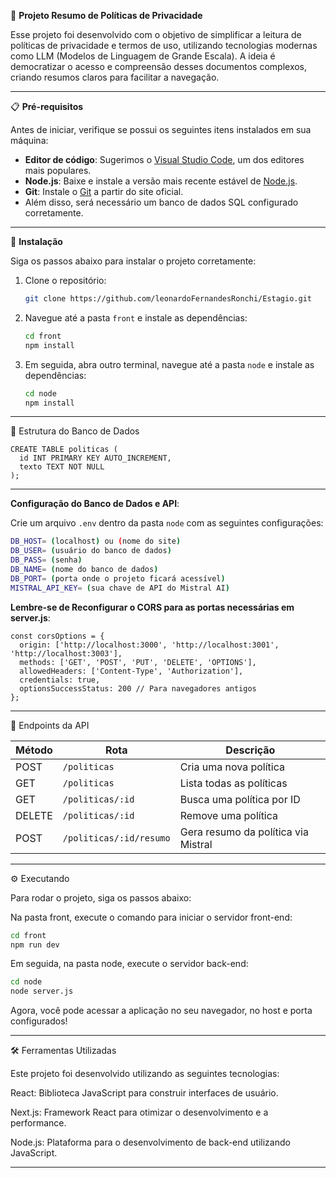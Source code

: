 🚀 **Projeto Resumo de Políticas de Privacidade**

Esse projeto foi desenvolvido com o objetivo de simplificar a leitura de políticas de privacidade e termos de uso, utilizando tecnologias modernas como LLM (Modelos de Linguagem de Grande Escala). A ideia é democratizar o acesso e compreensão desses documentos complexos, criando resumos claros para facilitar a navegação.

---

📋 **Pré-requisitos**

Antes de iniciar, verifique se possui os seguintes itens instalados em sua máquina:

- **Editor de código**: Sugerimos o [Visual Studio Code](https://code.visualstudio.com/), um dos editores mais populares.
- **Node.js**: Baixe e instale a versão mais recente estável de [Node.js](https://nodejs.org/).
- **Git**: Instale o [Git](https://git-scm.com/) a partir do site oficial.
- Além disso, será necessário um banco de dados SQL configurado corretamente.

---

🔧 **Instalação**

Siga os passos abaixo para instalar o projeto corretamente:

1. Clone o repositório:
    ```bash
    git clone https://github.com/leonardoFernandesRonchi/Estagio.git
    ```

2. Navegue até a pasta `front` e instale as dependências:
    ```bash
    cd front
    npm install
    ```

3. Em seguida, abra outro terminal, navegue até a pasta `node` e instale as dependências:
    ```bash
    cd node
    npm install
    ```

---

📄 Estrutura do Banco de Dados

```
CREATE TABLE politicas (
  id INT PRIMARY KEY AUTO_INCREMENT,
  texto TEXT NOT NULL
);
```
---

**Configuração do Banco de Dados e API**:

Crie um arquivo `.env` dentro da pasta `node` com as seguintes configurações:

```bash
DB_HOST= (localhost) ou (nome do site)
DB_USER= (usuário do banco de dados)
DB_PASS= (senha)
DB_NAME= (nome do banco de dados)
DB_PORT= (porta onde o projeto ficará acessível)
MISTRAL_API_KEY= (sua chave de API do Mistral AI)
```

**Lembre-se de Reconfigurar o CORS para as portas necessárias em server.js**:

```
const corsOptions = {
  origin: ['http://localhost:3000', 'http://localhost:3001', 'http://localhost:3003'],
  methods: ['GET', 'POST', 'PUT', 'DELETE', 'OPTIONS'],
  allowedHeaders: ['Content-Type', 'Authorization'],
  credentials: true,
  optionsSuccessStatus: 200 // Para navegadores antigos
};

```
---

📌 Endpoints da API

| Método | Rota                   | Descrição                          |
|--------|------------------------|-----------------------------------|
| POST   | `/politicas`           | Cria uma nova política            |
| GET    | `/politicas`           | Lista todas as políticas          |
| GET    | `/politicas/:id`       | Busca uma política por ID         |
| DELETE | `/politicas/:id`       | Remove uma política               |
| POST   | `/politicas/:id/resumo`| Gera resumo da política via Mistral|

---

⚙️ Executando

Para rodar o projeto, siga os passos abaixo:

Na pasta front, execute o comando para iniciar o servidor front-end:

```bash
cd front
npm run dev
```
Em seguida, na pasta node, execute o servidor back-end:

```bash
cd node
node server.js
```
Agora, você pode acessar a aplicação no seu navegador, no host e porta configurados!

---

🛠️ Ferramentas Utilizadas

Este projeto foi desenvolvido utilizando as seguintes tecnologias:

React: Biblioteca JavaScript para construir interfaces de usuário.

Next.js: Framework React para otimizar o desenvolvimento e a performance.

Node.js: Plataforma para o desenvolvimento de back-end utilizando JavaScript.

---



